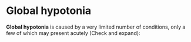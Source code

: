# Global hypotonia

**Global hypotonia** is caused by a very limited number of conditions,
only a few of which may present acutely (Check and expand):
